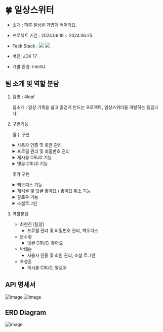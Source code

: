 # 🍀 **일상스위터**
- 소개 : 하루 일상을 가볍게 적어봐요.

- 프로젝트 기간 : 2024.06.19 ~ 2024.06.25
- Teck Stack :  <img src="https://img.shields.io/badge/Java-007396?style=flat-square&logo=Java&logoColor=white"> <img src="https://img.shields.io/badge/Spring-6DB33F?style=flat-square&logo=Spring&logoColor=white"/>
- 버전: JDK 17
- 개발 환경: IntelliJ

## 팀 소개 및 역할 분담

1. 팀명 : 4leaf

   팀소개 : 일상 기록을 쉽고 즐겁게 만드는 프로젝트, 일상스위터를 개발하는 팀입니다.
    
2. 구현기능

   필수 구현
    <details>
       <summary>사용자 인증 및 회원 관리</summary> 
            - 회원가입 기능<br>
            - username, password 조건 검증<br>
            - DB 중복 검사회원 저장<br>
            - 성공 및 예외처리 응답<br>
            - 회원 권한 부여 (ADMIN, USER) 로그인 기능<br>
            - DB에서 사용자 확인<br>
            - password 비교<br>
            - JWT 토큰 발행 및 응답<br>
            - 유효하지 않은 사용자 정보 예외처리<br>
            - 로그아웃 기능<br>
            - 토큰 초기화<br>
            - 초기화된 Refresh Token 재사용 방지
    </details>

      <details>
         <summary>프로필 관리 및 비밀번호 관리</summary> 
            - 비밀번호 수정 기능<br>
            - 현재 비밀번호 확인<br>
            - 새로운 비밀번호 조건 검증 및 비교<br>
            - 최근 3번 사용한 비밀번호 확인<br>
            - 프로필 수정 기능<br>
            - 이름, 한 줄 소개 수정 기능<br>
            - 프로필 정보 조회 기능
    </details>

    <details>
         <summary>게시물 CRUD 기능</summary> 
            - 게시물 작성, 수정, 삭제 기능<br>
            - JWT 토큰 검증 및 인가<br>
            - 작성, 수정, 삭제 기능 구현<br>
            - 예외처리 (작성자가 아닌 다른 사용자가 시도하는 경우)<br>
            - 게시물 조회 기능<br>
            - 전체 게시물 조회<br>
            - 생성일자 기준 최신순 정렬<br>
            - 페이지네이션 (페이지 당 5개씩)
    </details>

    <details>
         <summary>댓글 CRUD 기능</summary> 
            - 댓글 작성, 수정, 삭제 기능<br>
            - JWT 토큰 검증 및 인가<br>
            - 댓글 작성, 수정, 삭제 기능 구현<br>
            - 예외처리 (작성자가 아닌 다른 사용자가 시도하는 경우)<br>
            - 댓글 조회 기능<br>
            - 특정 게시물에 대한 댓글 조회
    </details>

    추가 구현
    <details>
       <summary>백오피스 기능</summary> 
            - 전체 회원 조회<br>
            - 특정 회원 정보 수정<br>
            - 특정 회원 삭제<br>
            - 특정 회원 관리자로 권한 변경<br>
            - 특정 회원 차단<br>
            - 전체 게시글 조회<br>
            - 특정 게시글 정보 수정<br>
            - 특정 게시글 삭제<br>
            - 특정 게시글 상단에 고정<br>
            - 전체 댓글 조회<br>
            - 특정 댓글 정보 수정<br>
            - 특정 댓글 삭제
    </details>

      <details>
         <summary>게시물 및 댓글 좋아요 / 좋아요 취소 기능</summary> 
            - 게시물 및 댓글 좋아요, 좋아요 취소<br>
            - 자신의 게시물과 댓글은 좋아요 불가능<br>
            - 같은 게시물에는 사용자당 한 번만 좋아요
    </details>

    <details>
         <summary>팔로우 기능</summary> 
            - 특정 사용자 팔로우 및 언팔로우<br>
            - 팔로우하는 사용자 게시물 조회<br>
            - 팔로우하는 사용자 게시물 조회 시 최신순
    </details>

    <details>
         <summary>소셜로그인</summary> 
            - 네이버 소셜 로그인 구현 
    </details>
     
3. 역할분담
    - 최현진 [팀장]
        - 프로필 관리 및 비밀번호 관리, 백오피스
    - 문수정
        - 댓글 CRUD, 좋아요
    - 박태순
        - 사용자 인증 및 회원 관리, 소셜 로그인
    - 조성훈
        - 게시물 CRUD, 팔로우
## API 명세서
![image](https://github.com/HyeonjinChoi/DailySwitter/assets/63872787/fda006a1-bf15-4571-8a3e-f35cc05db21f)
![image](https://github.com/HyeonjinChoi/DailySwitter/assets/63872787/230aa64e-3c3b-4a49-b928-d3c3316a371a)


## ERD Diagram
![image](https://github.com/HyeonjinChoi/DailySwitter/assets/63872787/27ad7e03-2c97-4f55-a452-3eae1530d2f6)

